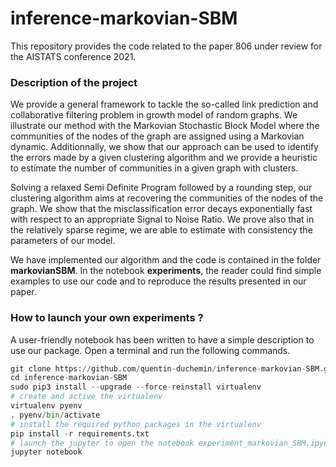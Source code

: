 # inference-markovian-SBM

This repository provides the code related to the paper 806 under review for the AISTATS conference 2021.

### Description of the project

We provide a general framework to tackle the so-called link prediction and collaborative filtering problem in growth model of random graphs. We illustrate our method with the Markovian Stochastic Block Model where the communities of the nodes of the graph are assigned using a Markovian dynamic. Additionnally, we show that our approach can be used to identify the errors made by a given clustering algorithm and we provide a heuristic to estimate the number of communities in a given graph with clusters.

Solving a relaxed Semi Definite Program followed by a rounding step, our clustering algorithm aims at recovering the communities of the nodes of the graph. We show that the misclassification error decays exponentially fast with respect to an appropriate Signal to Noise Ratio. We prove also that in the relatively sparse regime, we are able to estimate with consistency the parameters of our model.

We have implemented our algorithm and the code is contained in the folder **markovianSBM**. In the notebook **experiments**, the reader could find simple examples to use our code and to reproduce the results presented in our paper.


### How to launch your own experiments ?

A user-friendly notebook has been written to have a simple description to use our package. Open a terminal and run the following commands. 

```python
git clone https://github.com/quentin-duchemin/inference-markovian-SBM.git
cd inference-markovian-SBM
sudo pip3 install --upgrade --force-reinstall virtualenv
# create and active the virtualenv
virtualenv pyenv
. pyenv/bin/activate
# install the required python packages in the virtualenv
pip install -r requirements.txt
# launch the jupyter to open the notebook experiment_markovian_SBM.ipynb and get familiar with the way to run the code
jupyter notebook
```